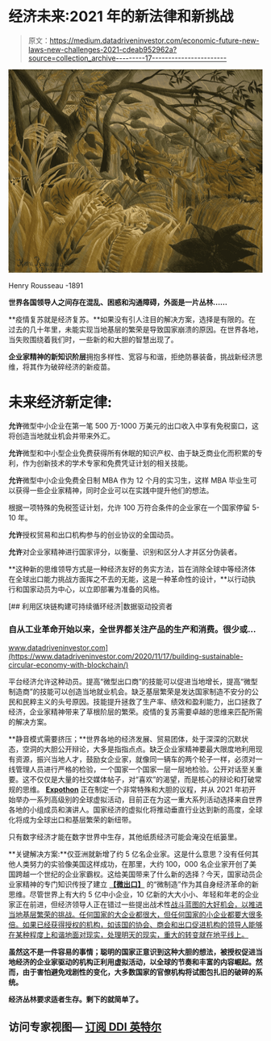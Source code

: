 # 经济未来:2021 年的新法律和新挑战

> 原文：<https://medium.datadriveninvestor.com/economic-future-new-laws-new-challenges-2021-cdeab952962a?source=collection_archive---------17----------------------->

![](img/b747905b86236b908a4c3b309b1415b0.png)

Henry Rousseau -1891

**世界各国领导人之间存在混乱、困惑和沟通障碍，外面是一片丛林……**

**疫情复苏就是经济复苏。**如果没有引人注目的解决方案，选择是有限的。在过去的几十年里，未能实现当地基层的繁荣是导致国家崩溃的原因。在世界各地，当失败围绕着我们时，一些新的和大胆的智慧出现了。

**企业家精神的新知识阶层**拥抱多样性、宽容与和谐，拒绝防暴装备，挑战新经济思维，将其作为破碎经济的新疫苗。

# **未来经济新定律:**

**允许**微型中小企业在第一笔 500 万-1000 万美元的出口收入中享有免税窗口，这将创造当地就业机会并带来外汇。

**允许**微型和中小型企业免费获得所有休眠的知识产权、由于缺乏商业化而积累的专利，作为创新技术的学术专家和免费凭证计划的相关技能。

**允许**微型中小企业免费全日制 MBA 作为 12 个月的实习生，这样 MBA 毕业生可以获得一些企业家精神，同时企业可以在实践中提升他们的想法。

根据一项特殊的免税签证计划，允许 100 万符合条件的企业家在一个国家停留 5-10 年。

**允许**授权贸易和出口机构参与的创业协议的全国动员。

**允许**对企业家精神进行国家评分，以衡量、识别和区分人才并区分伪装者。

**这种新的思维领导方式是一种经济友好的务实方法，旨在消除全球中等经济体在全球出口能力挑战方面挥之不去的无能，这是一种革命性的设计，**以行动执行和国家动员为中心，以立即部署为准备的风格。

[](https://www.datadriveninvestor.com/2020/11/17/building-sustainable-circular-economy-with-blockchain/) [## 利用区块链构建可持续循环经济|数据驱动投资者

### 自从工业革命开始以来，全世界都关注产品的生产和消费。很少或…

www.datadriveninvestor.com](https://www.datadriveninvestor.com/2020/11/17/building-sustainable-circular-economy-with-blockchain/) 

平台经济允许这种动员。提高“微型出口商”的技能可以促进当地增长，提高“微型制造商”的技能可以创造当地就业机会。缺乏基层繁荣是发达国家制造不安分的公民和民粹主义的头号原因。技能提升拯救了生产率、绩效和盈利能力，出口拯救了经济，企业家精神带来了草根阶层的繁荣。疫情的复苏需要卓越的思维来匹配所需的解决方案。

**静音模式需要挤压；**世界各地的经济发展、贸易团体，处于深深的沉默状态，空洞的大胆公开辩论，大多是指指点点。缺乏企业家精神要最大限度地利用现有资源，振兴当地人才，鼓励女企业家，就像同一辆车的两个轮子一样，必须对一线管理人员进行严格的检验，一个国家一个国家一层一层地检验。公开对话至关重要。这不仅仅是大量的社交媒体帖子，对“喜欢”的渴望，而是核心的辩论和打破常规的思维。 [**Expothon**](https://expothon.com/) 正在制定一个非常特殊和大胆的议程，并从 2021 年初开始举办一系列高级别的全球虚拟活动，目前正在为这一重大系列活动选择来自世界各地的小组成员和演讲人。国家经济的虚拟化将推动垂直行业达到新的高度，全球化将成为全球出口和基层繁荣的新纽带。

只有数字经济才能在数字世界中生存，其他纸质经济可能会淹没在纸篓里。

**关键解决方案:**仅亚洲就新增了约 5 亿名企业家。这是什么意思？没有任何其他人类努力的实验像美国这样成功，在那里，大约 100，000 名企业家开创了美国跨越一个世纪的企业家霸权。这给美国带来了什么新的选择？今天，国家动员企业家精神的专门知识传授了建立 [**【微出口】**](https://moderndiplomacy.eu/2020/12/02/future-economy-micro-manufacturing-micro-exports/) 的“微制造”作为其自身经济革命的新思维。尽管世界上有大约 5 亿中小企业，10 亿新的大大小小、年轻和年老的企业家正在前进，但经济领导人正在错过一些提出战术性[战斗蓝图的大好机会，以推进当地基层繁荣的挑战。任何国家的大企业都很大，但任何国家的小企业都要大很多倍。如果已经获得授权的机构，如该国的协会、商会和出口促进机构的领导人能够在某种程度上和谐地面对现实，处理明天的现实，重大的转变就在地平线上。](https://www.americanbazaaronline.com/2020/12/05/economic-recovery-the-forbidden-topics-443355/)

**虽然这不是一件容易的事情；聪明的国家正意识到这种大胆的想法，被授权促进当地经济的企业家驱动的机构正利用虚拟活动，以全球的节奏和丰富的内容崛起。然而，由于害怕避免戏剧性的变化，大多数国家的官僚机构将试图包扎旧的破碎的系统。**

**经济丛林要求适者生存。剩下的就简单了。**

## 访问专家视图— [订阅 DDI 英特尔](https://datadriveninvestor.com/ddi-intel)